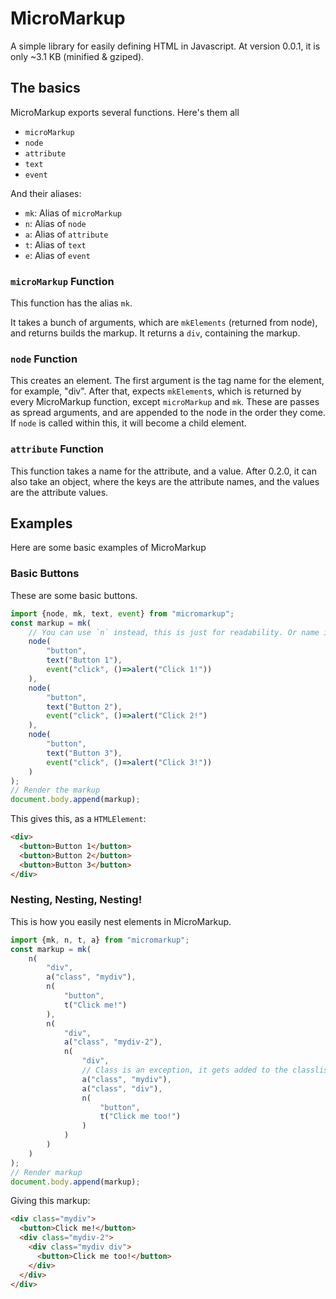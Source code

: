 # MicroMarkup
A simple library for easily defining HTML in Javascript. At version 0.0.1, it is only ~3.1 KB (minified & gziped). 

## The basics
MicroMarkup exports several functions. 
Here's them all
- `microMarkup`
- `node`
- `attribute`
- `text`
- `event`

And their aliases:
- `mk`: Alias of `microMarkup`
- `n`: Alias of `node`
- `a`: Alias of `attribute`
- `t`: Alias of `text`
- `e`: Alias of `event`

### `microMarkup` Function
This function has the alias `mk`. 

It takes a bunch of arguments, which are `mkElements` (returned from node), and returns builds the markup. It returns a `div`, containing the markup. 
### `node` Function
This creates an element. 
The first argument is the tag name for the element, for example, "div".
After that,  expects `mkElement`s, which is returned by every MicroMarkup function, except `microMarkup` and `mk`.
These are passes as spread arguments, and are appended to the node in the order they come. If `node` is called within this, it will become a child element.
### `attribute` Function 
This function takes a name for the attribute, and a value. 
After 0.2.0, it can also take an object, where the keys are the attribute names, and the values are the attribute values.
## Examples
Here are some basic examples of MicroMarkup
### Basic Buttons
These are some basic buttons.
```ts
import {node, mk, text, event} from "micromarkup";
const markup = mk(
    // You can use `n` instead, this is just for readability. Or name it yourself with `import x as y`.
    node(
        "button",
        text("Button 1"),
        event("click", ()=>alert("Click 1!"))
    ), 
    node(
        "button",
        text("Button 2"),
        event("click", ()=>alert("Click 2!")
    ),
    node(
        "button",
        text("Button 3"),
        event("click", ()=>alert("Click 3!"))
    )
);
// Render the markup
document.body.append(markup);
```
This gives this, as a `HTMLElement`: 
```html
<div>
  <button>Button 1</button>
  <button>Button 2</button>
  <button>Button 3</button>
</div>
```
### Nesting, Nesting, Nesting!
This is how you easily nest elements in MicroMarkup.
```ts
import {mk, n, t, a} from "micromarkup";
const markup = mk(
    n(
        "div",
        a("class", "mydiv"),
        n(
            "button",
            t("Click me!")
        ),
        n(
            "div",
            a("class", "mydiv-2"),
            n(
                "div", 
                // Class is an exception, it gets added to the classlist.
                a("class", "mydiv"),
                a("class", "div"),
                n(
                    "button",
                    t("Click me too!")
                )
            )
        )
    )
);
// Render markup
document.body.append(markup);
```
Giving this markup:
```html
<div class="mydiv">
  <button>Click me!</button>
  <div class="mydiv-2">
    <div class="mydiv div">
      <button>Click me too!</button>
    </div>
  </div>
</div>
```